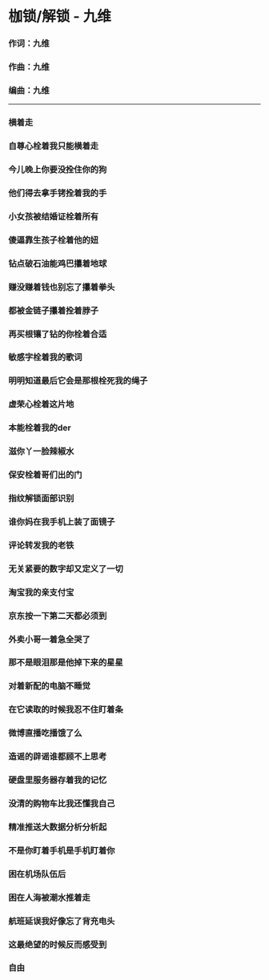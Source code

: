 # 枷锁/解锁 - 九维
### 作词：九维
### 作曲：九维
### 编曲：九维
----
### 横着走
### 自尊心栓着我只能横着走
### 今儿晚上你要没拴住你的狗
### 他们得去拿手铐拴着我的手
### 小女孩被结婚证栓着所有
### 傻逼靠生孩子栓着他的妞
### 钻点破石油能鸡巴攥着地球
### 赚没赚着钱也别忘了攥着拳头
### 都被金链子攥着拴着脖子
### 再买根镶了钻的你栓着合适
### 敏感字栓着我的歌词
### 明明知道最后它会是那根栓死我的绳子
### 虚荣心栓着这片地
### 本能栓着我的der
### 滋你丫一脸辣椒水
### 保安栓着哥们出的门
### 指纹解锁面部识别
### 谁你妈在我手机上装了面镜子
### 评论转发我的老铁
### 无关紧要的数字却又定义了一切
### 淘宝我的亲支付宝
### 京东按一下第二天都必须到
### 外卖小哥一着急全哭了
### 那不是眼泪那是他掉下来的星星
### 对着新配的电脑不睡觉
### 在它读取的时候我忍不住盯着条
### 微博直播吃播饿了么
### 造谣的辟谣谁都顾不上思考
### 硬盘里服务器存着我的记忆
### 没清的购物车比我还懂我自己
### 精准推送大数据分析分析起
### 不是你盯着手机是手机盯着你
### 困在机场队伍后
### 困在人海被潮水推着走
### 航班延误我好像忘了背充电头
### 这最绝望的时候反而感受到
### 自由
